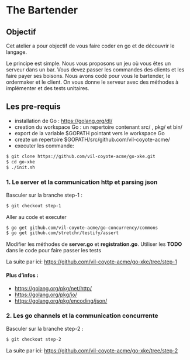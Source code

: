 # The Bartender
## Objectif 
Cet atelier a pour objectif de vous faire coder en go et de découvrir le langage.

Le principe est simple. Nous vous proposons un jeu où vous êtes un serveur dans un bar.  Vous devez passer les commandes des clients et les faire payer ses boisons. Nous avons codé pour vous le  bartender, le ordermaker et le client. On vous donne le serveur avec des méthodes à implémenter et des tests unitaires.

## Les pre-requis 
 - installation de Go : https://golang.org/dl/
 - creation du workspace Go : un repertoire contenant src/ , pkg/  et  bin/
 - export de la variable $GOPATH pointant vers le workspace Go
 - create un repertoire $GOPATH/src/github.com/vil-coyote-acme/ 
 - executer les commande:

```sh
$ git clone https://github.com/vil-coyote-acme/go-xke.git
$ cd go-xke
$ ./init.sh
```

### 1. Le server et la communication http et parsing json
Basculer sur la branche step-1 : 

```sh
$ git checkout step-1
```

Aller au code et executer

```sh
$ go get github.com/vil-coyote-acme/go-concurrency/commons
$ go get github.com/stretchr/testify/assert
```


Modifier les méthodes de **server.go** et **registration.go**. Utiliser les **TODO** dans le code pour faire passer les tests

La suite par ici:
https://github.com/vil-coyote-acme/go-xke/tree/step-1

#### Plus d’infos :
- https://golang.org/pkg/net/http/
- https://golang.org/pkg/io/
- https://golang.org/pkg/encoding/json/

### 2. Les go channels et la communication concurrente

Basculer sur la branche step-2 : 

```sh
$ git checkout step-2
```

La suite par ici:
https://github.com/vil-coyote-acme/go-xke/tree/step-2
